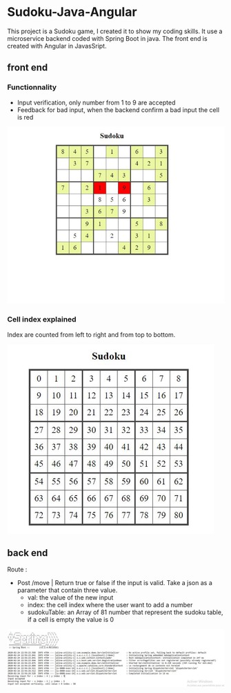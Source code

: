 # Sudoku-Java-Angular

This project is a Sudoku game, I created it to show my coding skills. It use a microservice backend coded with Spring Boot in java. The front end is created with Angular in JavasSript. 

## front end

### Functionnality 
- Input verification, only number from 1 to 9 are accepted
- Feedback for bad input, when the backend confirm a bad input the cell is red

![front end screenshot](https://github.com/AllanElleuch/Sudoku-Java-Angular/blob/master/img/front-end.JPG "Logo Title Text 1")

### Cell index explained

Index are counted from left to right and from top to bottom.

![front end screenshot](https://github.com/AllanElleuch/Sudoku-Java-Angular/blob/master/img/front-end-index.JPG "Logo Title Text 1")


## back end


Route : 
- Post /move | Return true or false if the input is valid. Take a json as a parameter that contain three value.
  - val: the value of the new input
  - index: the cell index where the user want to add a number
  - sudokuTable: an Array of 81 number that represent the sudoku table, if a cell is empty the value is 0
  
![back end screenshot](https://github.com/AllanElleuch/Sudoku-Java-Angular/blob/master/img/back-end-output.JPG "Logo Title Text 1")
